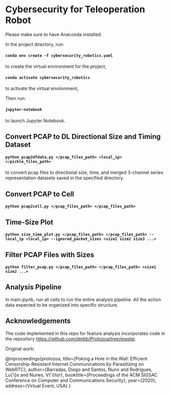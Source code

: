 # Cybersecurity for Teleoperation Robot

Please make sure to have Anaconda installed.

In the project directory, run:

#### `conda env create -f cybersecurity_robotics.yaml`

to create the virtual environment for the project, 

#### `conda activate cybersecurity_robotics`

to activate the virtual environment, 

Then run:

#### `jupyter-notebook`

to launch Jupyter Notebook.

## Convert PCAP to DL Directional Size and Timing Dataset

#### `python pcap2dfdata.py </pcap_files_path> <local_ip> </pickle_files_path>`

to convert pcap files to directional size, time, and merged 3-channel series representation datasets saved in the specified directory.

## Convert PCAP to Cell

#### `python pcap2cell.py </pcap_files_path> </pcap_files_path>`

## Time-Size Plot

#### `python size_time_plot.py </pcap_files_path> </pcap_files_path> --local_ip <local_ip> --ignored_packet_sizes <size1 size2 size3 ...>`

## Filter PCAP Files with Sizes

#### `python filter_pcap.py </pcap_files_path> </pcap_files_path> <size1 size2 ...>`

## Analysis Pipeline

In main.ipynb, run all cells to run the entire analysis pipeline. All the action data expected to be organized into specific structure. 

## Acknowledgements

The code implemented in this repo for feature analysis incorporates code in the repository https://github.com/dmbb/Protozoa/tree/master.

Original work:

@inproceedings{protozoa,
  title={Poking a Hole in the Wall: Efficient Censorship-Resistant Internet Communications by Parasitizing on WebRTC},
  author={Barradas, Diogo and Santos, Nuno and Rodrigues, Lu{\'i}s and Nunes, V{\'i}tor},
  booktitle={Proceedings of the ACM SIGSAC Conference on Computer and Communications Security},
  year={2020},
  address={Virtual Event, USA}
}
